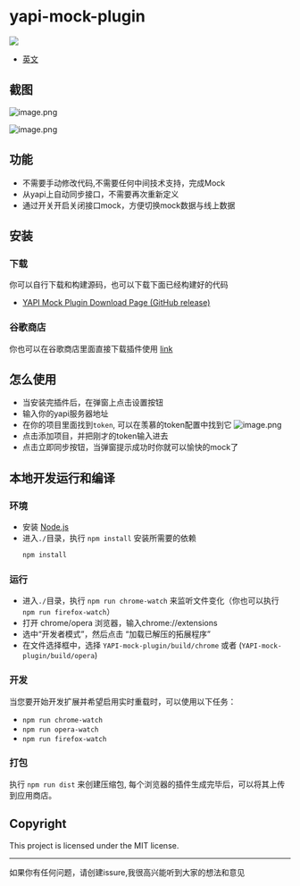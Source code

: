 # yapi-mock-plugin 
![](https://img.shields.io/github/package-json/v/JackyTianer/yapi-mock-chrome-plugin?color=%2394c220)

- [英文](README.md)

## 截图

![image.png](https://upload-images.jianshu.io/upload_images/8032324-1c5b8149abd51f6e.png?imageMogr2/auto-orient/strip%7CimageView2/2/w/620)

![image.png](https://upload-images.jianshu.io/upload_images/8032324-0c6f8f5b591c8f8d.png?imageMogr2/auto-orient/strip%7CimageView2/2/w/620)


## 功能
  - 不需要手动修改代码,不需要任何中间技术支持，完成Mock 
  - 从yapi上自动同步接口，不需要再次重新定义 
  - 通过开关开启关闭接口mock，方便切换mock数据与线上数据
  
## 安装
### 下载

你可以自行下载和构建源码，也可以下载下面已经构建好的代码

- [YAPI Mock Plugin Download Page  (GitHub release)](https://github.com/JackyTianer/yapi-mock-chrome-plugin/releases)

### 谷歌商店
你也可以在谷歌商店里面直接下载插件使用 [link](https://chrome.google.com/webstore/detail/hmilbnjkdfelpikedbjhcdbpbjdfphnl)

## 怎么使用
- 当安装完插件后，在弹窗上点击设置按钮
- 输入你的yapi服务器地址
- 在你的项目里面找到`token`, 可以在羡慕的token配置中找到它
  ![image.png](https://upload-images.jianshu.io/upload_images/8032324-caeb54486d103328.png?imageMogr2/auto-orient/strip%7CimageView2/2/w/1240)
- 点击添加项目，并把刚才的token输入进去
- 点击立即同步按钮，当弹窗提示成功时你就可以愉快的mock了

## 本地开发运行和编译

### 环境
 - 安装 [Node.js](https://nodejs.org/)
 - 进入`./`目录，执行 `npm install` 安装所需要的依赖
    ```bash
    npm install
    ```
    
### 运行
  - 进入`./`目录，执行 `npm run chrome-watch` 来监听文件变化（你也可以执行`npm run firefox-watch`）   
  - 打开 chrome/opera 浏览器，输入chrome://extensions
  - 选中“开发者模式”，然后点击 “加载已解压的拓展程序” 
  - 在文件选择框中，选择 `YAPI-mock-plugin/build/chrome` 或者 (`YAPI-mock-plugin/build/opera`)
  
### 开发
  
  当您要开始开发扩展并希望启用实时重载时，可以使用以下任务： 
  - `npm run chrome-watch`
  - `npm run opera-watch`
  - `npm run firefox-watch`

### 打包
  执行 `npm run dist` 来创建压缩包, 每个浏览器的插件生成完毕后，可以将其上传到应用商店。


## Copyright
This project is licensed under the MIT license.

-----------
如果你有任何问题，请创建issure,我很高兴能听到大家的想法和意见



